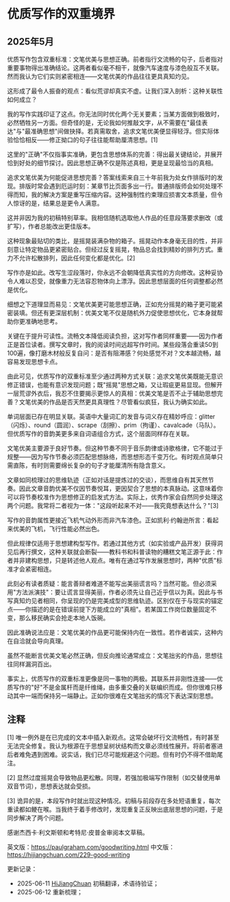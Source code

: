 


# 优质写作的双重境界

## 2025年5月

优质写作包含双重标准：文笔优美与思想正确。前者指行文流畅的句子，后者指对重要事物得出准确结论。这两者看似毫不相干，就像汽车速度与漆色般互不关联。然而我认为它们实则紧密相连——文笔优美的作品往往更具真知灼见。

这形成了最令人振奋的观点：看似荒谬却真实不虚。让我们深入剖析：这种关联性如何成立？

我的写作实践印证了这点。你无法同时优化两个无关要素；当某方面做到极致时，必然牺牲另一方面。但奇怪的是，无论我如何推敲文字，从不需要在"最佳表达"与"最准确思想"间做抉择。若真需取舍，追求文笔优美便显得轻浮。但实际体验恰恰相反——修正拗口的句子往往能帮助厘清思想。[1]

这里的"正确"不仅指事实准确，更包含思想体系的完善：得出最关键结论，并展开恰到好处的细节探讨。因此思想正确不仅是陈述真相，更是呈现最恰当的真相。

追求文笔优美为何能促进思想完善？答案线索来自三十年前我为处女作排版时的发现。排版时常会遇到厄运时刻：某章节比页面多出一行。普通排版师会如何处理不得而知，我的解决方案是重写压缩内容。这种强制性约束理应损害文本质量，但令人惊讶的是，结果总是更令人满意。

这并非因为我的初稿特别草率。我相信随机选取他人作品的任意段落要求删改（或扩写），作者总能改出更佳版本。

这种现象最贴切的类比，是摇晃装满杂物的箱子。摇晃动作本身毫无目的性，并非刻意让特定物品更紧密贴合。但经过反复摇晃，物品总会找到精妙的排列方式。重力不允许松散排列，因此任何变化都是优化。[2]

写作亦是如此。改写生涩段落时，你永远不会朝降低真实性的方向修改。这种妥协令人难以忍受，就像重力无法容忍物体向上漂浮。因此思想层面的任何调整都必然是优化。

细想之下道理显而易见：文笔优美更可能思想正确，正如充分摇晃的箱子更可能紧密装填。但还有更深层机制：优美文笔不仅是随机外力促使思想优化，它本身就帮助你更准确地思考。

关键在于提升可读性。流畅文本降低阅读负担，这对写作者同样重要——因为作者正是首位读者。撰写文章时，我的阅读时间远超写作时间。某些段落会重读50到100遍，像打磨木材般反复自问：是否有阻滞感？何处感觉不对？文本越流畅，越容易发现思想卡点。

由此可见，优质写作的双重标准至少通过两种方式关联：追求文笔优美既能无意识修正错误，也能有意识发现问题；既"摇晃"思想之箱，又让瑕疵更易显现。但解开一层荒谬外衣后，我忍不住要揭示更惊人的真相：优美文笔是否不止于辅助思想完善？文笔优美的作品是否天然更具真理性？尽管看似疯狂，我认为确实如此。

单词层面已存在明显关联。英语中大量词汇的发音与词义存在精妙呼应：glitter（闪烁）、round（圆润）、scrape（刮擦）、prim（拘谨）、cavalcade（马队）。但优质写作的音韵美更多来自词语组合方式，这个层面同样存在关联。

文笔优美主要源于良好节奏。但这种节奏不同于音乐韵律或诗歌格律，它不能过于规整——因为写作节奏必须匹配思想脉络，而思想形态千变万化。有时观点简单只需直陈，有时则需要绵长复杂的句子才能厘清所有隐含意义。

文章如同梳理过的思维轨迹（正如对话是提炼过的交谈），而思维自有其天然节奏。因此文章音韵优美不仅因节奏悦耳，更因契合了思想的本真脉动。这意味着你可以将节奏校准作为思想修正的启发式方法。实际上，优秀作家会自然同步处理这两个问题。我常将二者视为一体："这段听起来不对——我究竟想表达什么？"[3]

写作的音韵属性更接近飞机气动外形而非汽车漆色。正如凯利·约翰逊所言：看起来优美的飞机，飞行性能必然出色。

但此规律仅适用于思想建构型写作。若通过其他方式（如实验或产品开发）获得洞见后再行撰文，这种关联就会断裂——教科书和科普读物的糟糕文笔正源于此：作者并非建构思想，只是转述他人观点。唯有在通过写作发展思想时，两种"优质"标准才会紧密相连。

此刻必有读者质疑：能言善辩者难道不能写出美丽谎言吗？当然可能。但必须采用"方法派演技"：要让谎言显得美丽，作者必须先让自己近乎信以为真。因此与书写真知灼见者相同，你呈现的仍是完美成型的思维轨迹。区别仅在于与现实的锚定点——你描述的是在错误前提下方能成立的"真相"。若某国工作岗位数量固定不变，那么移民确实会抢走本地人饭碗。

因此准确说法应是：文笔优美的作品更可能保持内在一致性。若作者诚实，这种内在自洽就会导向真理。

虽然不能断言优美文笔必然正确，但反向推论通常成立：文笔拙劣的作品，思想往往同样漏洞百出。

事实上，优质写作的双重标准更像是同一事物的两极。其联系并非刚性连接——优质写作的"好"不是金属杆而是纤维绳，由多重交叠的关联编织而成。但你很难只移动其中一端而保持另一端静止。正如你很难在文笔拙劣的情况下表达深刻思想。

## 注释

[1] 唯一例外是在已完成的文本中插入新观点。这常会破坏行文流畅性，有时甚至无法完全修复。我认为根源在于思想呈树状结构而文章必须线性展开。将前者塞进后者难免遇到困难。说实话，我们已尽可能规避这个问题。但有时仍不得不借助尾注。

[2] 显然过度摇晃会导致物品更松散。同理，若强加极端写作限制（如交替使用单双音节词），思想表达就会受损。

[3] 诡异的是，本段写作时就出现这种情况。初稿与前段存在多处短语重复，每次重读都如鲠在喉。当我终于着手修改时，发现重复正反映出底层思想的问题，于是同步解决了两个问题。

感谢杰西卡·利文斯顿和考特尼·皮普金审阅本文草稿。

英文版：https://paulgraham.com/goodwriting.html
中文版：https://hijiangchuan.com/229-good-writing



更新记录：
- 2025-06-11 [HiJiangChuan](https://hijiangchuan.com) 初稿翻译，术语待验证；
- 2025-06-12 重新梳理；
